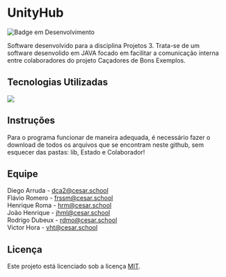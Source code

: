 # UnityHub
![Badge em Desenvolvimento](http://img.shields.io/static/v1?label=STATUS&message=EM%20DESENVOLVIMENTO&color=GREEN&style=flat-square)

Software desenvolvido para a disciplina Projetos 3.
Trata-se de um software desenvolido em JAVA focado em facilitar a comunicação interna entre colaboradores do projeto Caçadores de Bons Exemplos.

<h2> Tecnologias Utilizadas </h2>
<p dir="auto">
  <a target="_blank" rel="noopener noreferrer nofollow" href="https://img.shields.io/badge/Java-ED8B00?style=for-the-badge&logo=openjdk&logoColor=white">
    <img src="https://img.shields.io/badge/Java-ED8B00?style=for-the-badge&logo=openjdk&logoColor=white" style="max-width: 100%;">
  </a>  
  </a>
</p> 

## Instruções
Para o programa funcionar de maneira adequada, é necessário fazer o download de todos os arquivos que se encontram neste github, sem esquecer das pastas: lib, Estado e Colaborador!

## Equipe

Diego Arruda - dca2@cesar.school<br/> 
Flávio Romero - frssm@cesar.school<br/> 
Henrique Roma - hrm@cesar.school<br/> 
João Henrique - jhml@cesar.school<br/> 
Rodrigo Dubeux - rdmo@cesar.school<br/>
Victor Hora - vht@cesar.school

## Licença
Este projeto está licenciado sob a licença [MIT](https://github.com/flavio-muniz/MALO---fds-2023.1/blob/main/LICENSE).
